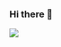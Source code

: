 ### Hi there 👋

<img src="https://capsule-render.vercel.app/api?type=Cylinder&color=EF2D5E&height=250&section=header&text=kexin's%20space&fontSize=60&fontColor=d6ace6" />

<!--
**cocoheart0128/cocoheart0128** is a ✨ _special_ ✨ repository because its `README.md` (this file) appears on your GitHub profile.

Here are some ideas to get you started:

- 🔭 I’m currently working on ...
- 🌱 I’m currently learning ...
- 👯 I’m looking to collaborate on ...
- 🤔 I’m looking for help with ...
- 💬 Ask me about ...
- 📫 How to reach me: ...
- 😄 Pronouns: ...
- ⚡ Fun fact: ...
-->
